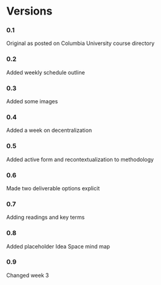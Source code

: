 # Versions

### 0.1
Original as posted on Columbia University course directory

### 0.2
Added weekly schedule outline

### 0.3
Added some images

### 0.4
Added a week on decentralization

### 0.5
Added active form and recontextualization to methodology

### 0.6
Made two deliverable options explicit

### 0.7
Adding readings and key terms

### 0.8
Added placeholder Idea Space mind map

### 0.9
Changed week 3
